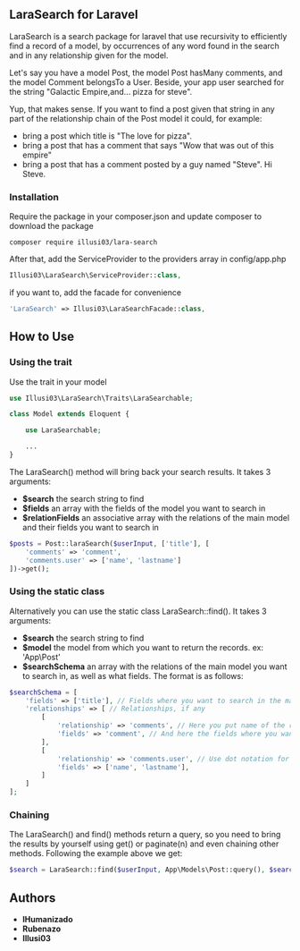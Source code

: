 ## LaraSearch for Laravel

LaraSearch is a search package for laravel that use recursivity to efficiently find a record of a model, by occurrences of any word found in the search and in any relationship given for the model.

Let's say you have a model Post, the model Post hasMany comments, and the model Comment belongsTo a User. Beside, your app user searched for the string "Galactic Empire,and... pizza for steve".

Yup, that makes sense. If you want to find a post given that string in any part of the relationship chain of the Post model it could, for example:

* bring a post which title is "The love for pizza".
* bring a post that has a comment that says "Wow that was out of this empire"
* bring a post that has a comment posted by a guy named "Steve". Hi Steve.

### Installation

Require the package in your composer.json and update composer to download the package

    composer require illusi03/lara-search

After that, add the ServiceProvider to the providers array in config/app.php

```php
Illusi03\LaraSearch\ServiceProvider::class,
```

if you want to, add the facade for convenience

```php
'LaraSearch' => Illusi03\LaraSearchFacade::class,
```

## How to Use

### Using the trait

Use the trait in your model 

```php
use Illusi03\LaraSearch\Traits\LaraSearchable;

class Model extends Eloquent {

    use LaraSearchable;

    ...
}
```

The LaraSearch() method will bring back your search results. It takes 3 arguments:

* __$search__ the search string to find
* __$fields__ an array with the fields of the model you want to search in
* __$relationFields__ an associative array with the relations of the main model and their fields you want to search in

```php
$posts = Post::laraSearch($userInput, ['title'], [
    'comments' => 'comment',
    'comments.user' => ['name', 'lastname']
])->get();
```

### Using the static class

Alternatively you can use the static class LaraSearch::find(). It takes 3 arguments:

* __$search__ the search string to find
* __$model__ the model from which you want to return the records. ex: 'App\Post'
* __$searchSchema__ an array with the relations of the main model you want to search in, as well as what fields. The format is as follows:

```php
$searchSchema = [
    'fields' => ['title'], // Fields where you want to search in the main model
    'relationships' => [ // Relationships, if any
        [
            'relationship' => 'comments', // Here you put name of the relationship
            'fields' => 'comment', // And here the fields where you want to search in the related table
        ],
        [
            'relationship' => 'comments.user', // Use dot notation for inner relations
            'fields' => ['name', 'lastname'],
        ]
    ]
];
```

### Chaining

The LaraSearch() and find() methods return a query, so you need to bring the results by yourself using get() or paginate(n) and even chaining other methods. Following the example above we get:

```php
$search = LaraSearch::find($userInput, App\Models\Post::query(), $searchSchema)->where('active', 1)->paginate(10);
```

## Authors

* __lHumanizado__
* __Rubenazo__
* __Illusi03__
